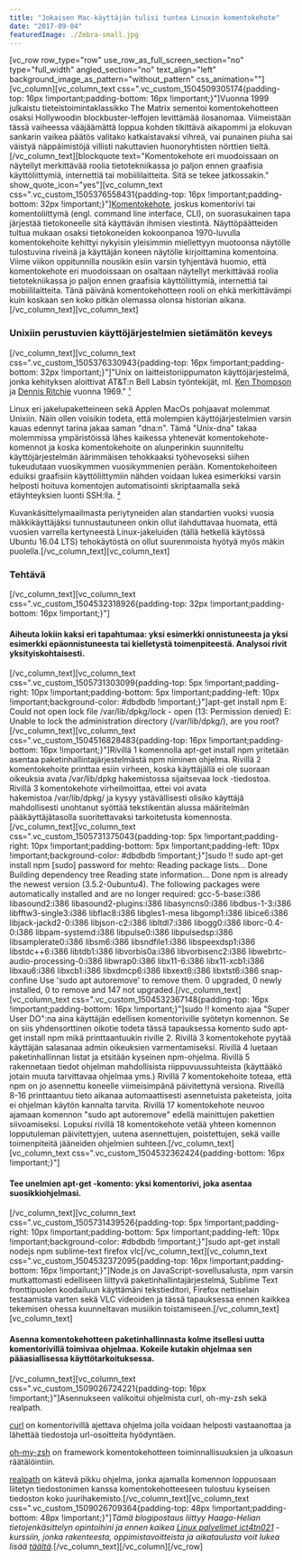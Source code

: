 ```yaml
---
title: "Jokaisen Mac-käyttäjän tulisi tuntea Linuxin komentokehote"
date: "2017-09-04"
featuredImage: ./Zebra-small.jpg
---
```


\[vc\_row row\_type="row" use\_row\_as\_full\_screen\_section="no" type="full\_width" angled\_section="no" text\_align="left" background\_image\_as\_pattern="without\_pattern" css\_animation=""\]\[vc\_column\]\[vc\_column\_text css=".vc\_custom\_1504509305174{padding-top: 16px !important;padding-bottom: 16px !important;}"\]Vuonna 1999 julkaistu tieteistoimintaklassikko The Matrix sementoi komentokehotteen osaksi Hollywoodin blockbuster-leffojen levittämää ilosanomaa. Viimeistään tässä vaiheessa vääjäämättä loppua kohden tikittävä aikapommi ja elokuvan sankarin vaikea päätös valitako katkaistavaksi vihreä, vai punainen piuha sai väistyä näppäimistöjä villisti nakuttavien huonoryhtisten nörttien tieltä.\[/vc\_column\_text\]\[blockquote text="Komentokehote eri muodoissaan on näytellyt merkittävää roolia tietotekniikassa jo paljon ennen graafisia käyttöliittymiä, internettiä tai mobiililaitteita. Sitä se tekee jatkossakin." show\_quote\_icon="yes"\]\[vc\_column\_text css=".vc\_custom\_1505376558431{padding-top: 16px !important;padding-bottom: 32px !important;}"\][Komentokehote](https://fi.wikipedia.org/wiki/Komentoliittym%C3%A4), joskus komentorivi tai komentoliittymä (engl. command line interface, CLI), on suorasukainen tapa järjestää tietokoneelle sitä käyttävän ihmisen viestintä. Näyttöpäätteiden tultua mukaan osaksi tietokoneiden kokoonpanoa 1970-luvulla komentokehoite kehittyi nykyisin yleisimmin miellettyyn muotoonsa näytölle tulostuvina riveinä ja käyttäjän koneen näytölle kirjoittamina komentoina. Viime viikon oppitunnilla nousikin esiin varsin tyhjentävä huomio, että komentokehote eri muodoissaan on osaltaan näytellyt merkittävää roolia tietotekniikassa jo paljon ennen graafisia käyttöliittymiä, internettiä tai mobiililaitteita. Tänä päivänä komentokehotteen rooli on ehkä merkittävämpi kuin koskaan sen koko pitkän olemassa olonsa historian aikana.\[/vc\_column\_text\]\[vc\_column\_text\]

### Unixiin perustuvien käyttöjärjestelmien sietämätön keveys

\[/vc\_column\_text\]\[vc\_column\_text css=".vc\_custom\_1505376330943{padding-top: 16px !important;padding-bottom: 32px !important;}"\]"Unix on laitteistoriippumaton käyttöjärjestelmä, jonka kehityksen aloittivat AT&T:n Bell Labsin työntekijät, ml. [Ken Thompson](https://fi.wikipedia.org/wiki/Ken_Thompson) ja [Dennis Ritchie](https://fi.wikipedia.org/wiki/Dennis_Ritchie) vuonna 1969." [¹](https://fi.wikipedia.org/wiki/Unix)

Linux eri jakelupaketteineen sekä Applen MacOs pohjaavat molemmat Unixiin. Näin ollen voisikin todeta, että molempien käyttöjärjestelmien varsin kauas edennyt tarina jakaa saman "dna:n". Tämä "Unix-dna" takaa molemmissa ympäristöissä lähes kaikessa yhtenevät komentokehote-komennot ja koska komentokehoite on alunperinkin suunniteltu käyttöjärjestelmän äärimmäisen tehokkaaksi työhevoseksi siihen tukeudutaan vuosikymmen vuosikymmenien perään. Komentokehoiteen eduiksi graafisiin käyttöliittymiin nähden voidaan lukea esimerkiksi varsin helposti hoituva komentojen automatisointi skriptaamalla sekä etäyhteyksien luonti SSH:lla. [²](https://www.linux.fi/wiki/Portaali:Komentorivi)

Kuvankäsittelymaailmasta periytyneiden alan standartien vuoksi vuosia mäkkikäyttäjäksi tunnustautuneen onkin ollut ilahduttavaa huomata, että vuosien varrella kertyneestä Linux-jakeluiden (tällä hetkellä käytössä Ubuntu 16.04 LTS) tehokäytöstä on ollut suurenmoista hyötyä myös mäkin puolella.\[/vc\_column\_text\]\[vc\_column\_text\]

### Tehtävä

\[/vc\_column\_text\]\[vc\_column\_text css=".vc\_custom\_1504532318926{padding-top: 32px !important;padding-bottom: 16px !important;}"\]

#### Aiheuta lokiin kaksi eri tapahtumaa: yksi esimerkki onnistuneesta ja yksi esimerkki epäonnistuneesta tai kielletystä toimenpiteestä. Analysoi rivit yksityiskohtaisesti.

\[/vc\_column\_text\]\[vc\_column\_text css=".vc\_custom\_1505731303099{padding-top: 5px !important;padding-right: 10px !important;padding-bottom: 5px !important;padding-left: 10px !important;background-color: #dbdbdb !important;}"\]apt-get install npm E: Could not open lock file /var/lib/dpkg/lock - open (13: Permission denied) E: Unable to lock the administration directory (/var/lib/dpkg/), are you root?\[/vc\_column\_text\]\[vc\_column\_text css=".vc\_custom\_1504516828483{padding-top: 16px !important;padding-bottom: 16px !important;}"\]Rivillä 1 komennolla apt-get install npm yritetään asentaa paketinhallintajärjestelmästä npm niminen ohjelma. Rivillä 2 komentokehoite printtaa esiin virheen, koska käyttäjällä ei ole suoraan oikeuksia avata /var/lib/dpkg hakemistossa sijaitsevaa lock -tiedostoa. Rivillä 3 komentokehote virheilmoittaa, ettei voi avata hakemistoa /var/lib/dpkg/ ja kysyy ystävällisesti olisiko käyttäjä mahdollisesti unohtanut syöttää tekstikentän alussa määritelmän pääkäyttäjätasolla suoritettavaksi tarkoitetusta komennosta.\[/vc\_column\_text\]\[vc\_column\_text css=".vc\_custom\_1505731375043{padding-top: 5px !important;padding-right: 10px !important;padding-bottom: 5px !important;padding-left: 10px !important;background-color: #dbdbdb !important;}"\]sudo !! sudo apt-get install npm \[sudo\] password for mehto: Reading package lists... Done Building dependency tree Reading state information... Done npm is already the newest version (3.5.2-0ubuntu4). The following packages were automatically installed and are no longer required: gcc-5-base:i386 libasound2:i386 libasound2-plugins:i386 libasyncns0:i386 libdbus-1-3:i386 libfftw3-single3:i386 libflac8:i386 libgles1-mesa libgomp1:i386 libice6:i386 libjack-jackd2-0:i386 libjson-c2:i386 libltdl7:i386 libogg0:i386 liborc-0.4-0:i386 libpam-systemd:i386 libpulse0:i386 libpulsedsp:i386 libsamplerate0:i386 libsm6:i386 libsndfile1:i386 libspeexdsp1:i386 libstdc++6:i386 libtdb1:i386 libvorbis0a:i386 libvorbisenc2:i386 libwebrtc-audio-processing-0:i386 libwrap0:i386 libx11-6:i386 libx11-xcb1:i386 libxau6:i386 libxcb1:i386 libxdmcp6:i386 libxext6:i386 libxtst6:i386 snap-confine Use 'sudo apt autoremove' to remove them. 0 upgraded, 0 newly installed, 0 to remove and 147 not upgraded.\[/vc\_column\_text\]\[vc\_column\_text css=".vc\_custom\_1504532367148{padding-top: 16px !important;padding-bottom: 16px !important;}"\]sudo !! komento ajaa "Super User DO":na aina käyttäjän edellisen komentoriville syötetyn komennon. Se on siis yhdensorttinen oikotie todeta tässä tapauksessa komento sudo apt-get install npm mikä printtaantuukin riville 2. Rivillä 3 komentokehote pyytää käyttäjän salasanaa admin oikeuksien varmentamiseksi. Rivillä 4 luetaan paketinhallinnan listat ja etsitään kyseinen npm-ohjelma. Rivillä 5 rakennetaan tiedot ohjelman mahdollisista riippuvuussuhteista (käyttääkö jotain muuta tarvittavaa ohjelmaa yms.) Rivillä 7 komentokehoite toteaa, että npm on jo asennettu koneelle viimeisimpänä päivitettynä versiona. Riveillä 8-16 printtaantuu tieto aikanaa automaattisesti asennetuista paketeista, joita ei ohjelman käytön kannalta tarvita. Rivillä 17 komentokehote neuvoo ajamaan komennon "sudo apt autoremove" edellä mainittujen pakettien siivoamiseksi. Lopuksi rivillä 18 komentokehote vetää yhteen komennon lopputuleman päivitettyjen, uutena asennettujen, poistettujen, sekä vaille toimenpiteitä jääneiden ohjelmien suhteen.\[/vc\_column\_text\]\[vc\_column\_text css=".vc\_custom\_1504532362424{padding-bottom: 16px !important;}"\]

#### Tee unelmien apt-get -komento: yksi komentorivi, joka asentaa suosikkiohjelmasi.

\[/vc\_column\_text\]\[vc\_column\_text css=".vc\_custom\_1505731439526{padding-top: 5px !important;padding-right: 10px !important;padding-bottom: 5px !important;padding-left: 10px !important;background-color: #dbdbdb !important;}"\]sudo apt-get install nodejs npm sublime-text firefox vlc\[/vc\_column\_text\]\[vc\_column\_text css=".vc\_custom\_1504532372095{padding-top: 16px !important;padding-bottom: 16px !important;}"\]Node.js on JavaScript-sovellusalusta, npm varsin mutkattomasti edelliseen liittyvä paketinhallintajärjestelmä, Sublime Text fronttipuolen koodailuun käyttämäni tekstieditori, Firefox nettiselain testaamista varten sekä VLC videoiden ja tässä tapauksessa ennen kaikkea tekemisen ohessa kuunneltavan musiikin toistamiseen.\[/vc\_column\_text\]\[vc\_column\_text\]

#### Asenna komentokehotteen paketinhallinnasta kolme itsellesi uutta komentorivillä toimivaa ohjelmaa. Kokeile kutakin ohjelmaa sen pääasiallisessa käyttötarkoituksessa.

\[/vc\_column\_text\]\[vc\_column\_text css=".vc\_custom\_1509026724221{padding-top: 16px !important;}"\]Asennukseen valikoitui ohjelmista curl, oh-my-zsh sekä realpath.

[curl](https://curl.haxx.se/) on komentorivillä ajettava ohjelma jolla voidaan helposti vastaanottaa ja lähettää tiedostoja url-osoitteita hyödyntäen.

[oh-my-zsh](http://ohmyz.sh/) on framework komentokehotteen toiminnallisuuksien ja ulkoasun räätälöintiin.

[realpath](https://packages.ubuntu.com/trusty/utils/realpath) on kätevä pikku ohjelma, jonka ajamalla komennon loppuosaan liitetyn tiedostonimen kanssa komentokehotteeseen tulostuu kyseisen tiedoston koko juurihakemisto.\[/vc\_column\_text\]\[vc\_column\_text css=".vc\_custom\_1509026709364{padding-top: 48px !important;padding-bottom: 48px !important;}"\]_Tämä blogipostaus liittyy Haaga-Helian tietojenkäsittelyn opintoihini ja ennen kaikea [Linux palvelimet ict4tn021](http://terokarvinen.com/2017/aikataulu-linux-palvelimet-ict4tn021-4-ti-ja-5-to-alkusyksy-2017-5-op) -kurssiin, jonka rakenteesta, oppimistavoitteista ja aikataulusta voit lukea lisää [täältä](http://207.154.212.16/syksyn-opinnot-linux-palvelimet-ict4tn021/)._\[/vc\_column\_text\]\[/vc\_column\]\[/vc\_row\]
